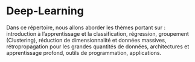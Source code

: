 # Deep-Learning
Dans ce répertoire, nous allons aborder les thèmes portant sur : introduction à l’apprentissage et la classification, régression, groupement (Clustering), réduction de dimensionnalité et données massives, rétropropagation pour les grandes quantités de données, architectures et apprentissage profond, outils de programmation, applications.
